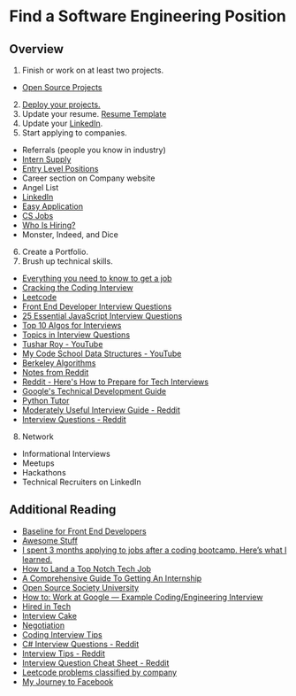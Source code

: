 # Find a Software Engineering Position

## Overview
1. Finish or work on at least two projects.
  * [Open Source Projects](http://up-for-grabs.net/)
2. [Deploy your projects.](https://github.com/alex-wap/subdomains)
3. Update your resume. [Resume Template](https://docs.google.com/document/d/1_uPwqFk3YQqTd_JR-cYLRHH3gu2_Hdk4Zs4pfKg8jEc/edit#)
4. Update your [LinkedIn](https://github.com/alex-wap/job-search/tree/master/linkedin).
5. Start applying to companies.
  * Referrals (people you know in industry)
  * [Intern Supply](http://www.intern.supply/)
  * [Entry Level Positions](https://github.com/alex-wap/job-search/tree/master/entry-level)
  * Career section on Company website
  * Angel List
  * [LinkedIn](https://github.com/alex-wap/job-search/tree/master/linkedin)
  * [Easy Application](https://github.com/j-delaney/easy-application)
  * [CS Jobs](https://csjobs.co/)
  * [Who Is Hiring?](https://whoishiring.io/)
  * Monster, Indeed, and Dice
6. Create a Portfolio.
7. Brush up technical skills.
  * [Everything you need to know to get a job](https://github.com/kdn251/Interviews)
  * [Cracking the Coding Interview](https://www.amazon.com/Cracking-Coding-Interview-Programming-Questions/dp/0984782850)
  * [Leetcode](https://leetcode.com/)
  * [Front End Developer Interview Questions](https://github.com/h5bp/Front-end-Developer-Interview-Questions)
  * [25 Essential JavaScript Interview Questions](https://www.toptal.com/javascript/interview-questions)
  * [Top 10 Algos for Interviews](http://www.programcreek.com/2012/11/top-10-algorithms-for-coding-interview/)
  * [Topics in Interview Questions](http://www.geeksforgeeks.org/top-10-algorithms-in-interview-questions/)
  * [Tushar Roy - YouTube](https://www.youtube.com/channel/UCZLJf_R2sWyUtXSKiKlyvAw)
  * [My Code School Data Structures - YouTube](https://www.youtube.com/watch?v=92S4zgXN17o)
  * [Berkeley Algorithms](https://people.eecs.berkeley.edu/~jrs/170/)
  * [Notes from Reddit](https://docs.google.com/document/d/1VNoEUzBtyCw0fDw0X_bvuhmCwz1qhNjETPJc5VRZqm8/edit)
  * [Reddit - Here's How to Prepare for Tech Interviews](https://www.reddit.com/r/cscareerquestions/comments/1jov24/heres_how_to_prepare_for_tech_interviews/)
  * [Google's Technical Development Guide](https://www.google.co.in/about/careers/students/guide-to-technical-development.html)
  * [Python Tutor](http://pythontutor.com/)
  * [Moderately Useful Interview Guide - Reddit](https://www.reddit.com/r/cscareerquestions/comments/5so77y/moderately_useful_interview_guide/)
  * [Interview Questions - Reddit](https://www.reddit.com/r/cscareerquestions/comments/5trek0/what_are_some_interview_questions_that_a_good/)
8. Network
  * Informational Interviews
  * Meetups
  * Hackathons
  * Technical Recruiters on LinkedIn

## Additional Reading
* [Baseline for Front End Developers](http://rmurphey.com/blog/2012/04/12/a-baseline-for-front-end-developers)
* [Awesome Stuff](https://github.com/sindresorhus/awesome)
* [I spent 3 months applying to jobs after a coding bootcamp. Here’s what I learned.](https://medium.freecodecamp.com/5-key-learnings-from-the-post-bootcamp-job-search-9a07468d2331#.l0bhwcp0y)
* [How to Land a Top Notch Tech Job](https://medium.freecodecamp.com/how-to-land-a-top-notch-tech-job-as-a-student-5c97fec82f3d#.4g995nlp9)
* [A Comprehensive Guide To Getting An Internship](https://www.google.com/url?hl=en&q=https://www.reddit.com/r/cscareerquestions/comments/5rc9z8/a_comprehensive_guide_to_getting_an_internship/&source=gmail&ust=1486068082727000&usg=AFQjCNGZ9JlsK19ab4hk1YSQ8X3iIZwpMw)
* [Open Source Society University](https://github.com/open-source-society/computer-science)
* [How to: Work at Google — Example Coding/Engineering Interview](https://www.youtube.com/watch?v=XKu_SEDAykw&feature=youtu.be)
* [Hired in Tech](https://www.hiredintech.com/)
* [Interview Cake](https://www.interviewcake.com/)
* [Negotiation](https://www.reddit.com/r/cscareerquestions/comments/5s1rd1/why_do_companies_working_with_3rd_party/ddbtmko/)
* [Coding Interview Tips](https://www.interviewcake.com/coding-interview-tips)
* [C# Interview Questions - Reddit](https://www.reddit.com/r/cscareerquestions/comments/5va5yr/how_to_prepare_for_net_and_c_interview_as_a_js/de0i1qm/)
* [Interview Tips - Reddit](https://www.reddit.com/r/cscareerquestions/comments/5w2oyn/sharing_some_interview_tips/)
* [Interview Question Cheat Sheet - Reddit](https://www.reddit.com/r/cscareerquestions/comments/4ce2s3/resource_interview_questions_my_massive/)
* [Leetcode problems classified by company](http://www.learn4master.com/interview-questions/leetcode/leetcode-problems-classified-by-company)
* [My Journey to Facebook](https://www.reddit.com/r/cscareerquestions/comments/6278bi/my_journey_and_tips_29_gpa_at_a_noname_liberal/)